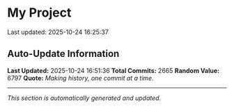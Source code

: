 # My Project


Last updated: 2025-10-24 16:25:37
















































































































































































































































































































































































































































































































































































































































































































































































































































































































































































































































































































































































































































































































































































































































































































































































































































































































































































































































































































































































































































































































































































































































































































































































































































































































































































































































































































































































































































































































































































































































































































































































## Auto-Update Information

**Last Updated:** 2025-10-24 16:51:36
**Total Commits:** 2665
**Random Value:** 6797
**Quote:** _Making history, one commit at a time._

---
_This section is automatically generated and updated._